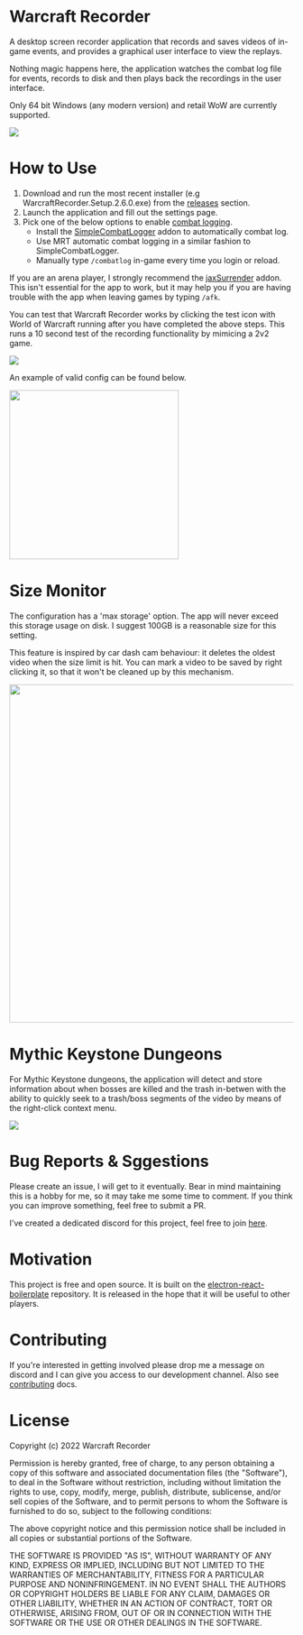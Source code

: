 # Warcraft Recorder

A desktop screen recorder application that records and saves videos of in-game events, and provides a graphical user interface to view the replays. 

Nothing magic happens here, the application watches the combat log file for events, records to disk and then plays back the recordings in the user interface.

Only 64 bit Windows (any modern version) and retail WoW are currently supported. 

![](https://i.imgur.com/0Z6w1bU.png)

#  How to Use
1. Download and run the most recent installer (e.g WarcraftRecorder.Setup.2.6.0.exe) from the [releases](https://github.com/aza547/wow-recorder/releases) section.
1. Launch the application and fill out the settings page.
1. Pick one of the below options to enable [combat logging](https://wowwiki-archive.fandom.com/wiki/Combat_Log). 
    - Install the [SimpleCombatLogger](https://www.curseforge.com/wow/addons/simplecombatlogger) addon to automatically combat log.
    - Use MRT automatic combat logging in a similar fashion to SimpleCombatLogger. 
    - Manually type `/combatlog` in-game every time you login or reload.

If you are an arena player, I strongly recommend the [jaxSurrender](https://www.curseforge.com/wow/addons/jaxsurrender) addon. This isn't essential for the app to work, but it may help you if you are having trouble with the app when leaving games by typing `/afk`.

You can test that Warcraft Recorder works by clicking the test icon with World of Warcraft running after you have completed the above steps. This runs a 10 second test of the recording functionality by mimicing a 2v2 game.

<img src="https://i.imgur.com/bwChWgI.png">

An example of valid config can be found below.

<img src="https://i.imgur.com/uVD9zsp.png" width="300">

#  Size Monitor

The configuration has a 'max storage' option. The app will never exceed this storage usage on disk. I suggest 100GB is a reasonable size for this setting. 

This feature is inspired by car dash cam behaviour: it deletes the oldest video when the size limit is hit. You can mark a video to be saved by right clicking it, so that it won't be cleaned up by this mechanism.

<img src="https://i.imgur.com/iqe8COL.png" width="600">

# Mythic Keystone Dungeons

For Mythic Keystone dungeons, the application will detect and store information about when bosses are killed and the trash in-betwen  with the ability to quickly seek to a trash/boss segments of the video by means of the right-click context menu.

<img src="https://i.imgur.com/MbqaMRE.png">

# Bug Reports & Sggestions

Please create an issue, I will get to it eventually. Bear in mind maintaining this is a hobby for me, so it may take me some time to comment. If you think you can improve something, feel free to submit a PR.

I've created a dedicated discord for this project, feel free to join [here](https://discord.gg/NPha7KdjVk).

# Motivation

This project is free and open source. It is built on the [electron-react-boilerplate](https://github.com/electron-react-boilerplate/electron-react-boilerplate) repository. It is released in the hope that it will be useful to other players.

# Contributing

If you're interested in getting involved please drop me a message on discord and I can give you access to our development channel. Also see [contributing](https://github.com/aza547/wow-recorder/blob/main/CONTRIBUTING.md) docs.

# License

Copyright (c) 2022 Warcraft Recorder

Permission is hereby granted, free of charge, to any person obtaining a copy of this software and associated documentation files (the "Software"), to deal in the Software without restriction, including without limitation the rights to use, copy, modify, merge, publish, distribute, sublicense, and/or sell copies of the Software, and to permit persons to whom the Software is furnished to do so, subject to the following conditions: 

The above copyright notice and this permission notice shall be included in all copies or substantial portions of the Software.

THE SOFTWARE IS PROVIDED "AS IS", WITHOUT WARRANTY OF ANY KIND, EXPRESS OR IMPLIED, INCLUDING BUT NOT LIMITED TO THE WARRANTIES OF MERCHANTABILITY, FITNESS FOR A PARTICULAR PURPOSE AND NONINFRINGEMENT. IN NO EVENT SHALL THE AUTHORS OR COPYRIGHT HOLDERS BE LIABLE FOR ANY CLAIM, DAMAGES OR OTHER LIABILITY, WHETHER IN AN ACTION OF CONTRACT, TORT OR OTHERWISE, ARISING FROM, OUT OF OR IN CONNECTION WITH THE SOFTWARE OR THE USE OR OTHER DEALINGS IN THE SOFTWARE.
